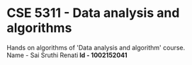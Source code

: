 # CSE 5311 - Data analysis and algorithms
Hands on algorithms of 'Data analysis and algorithm' course.<br>
Name - Sai Sruthi Renati<b>
Id - 1002152041
